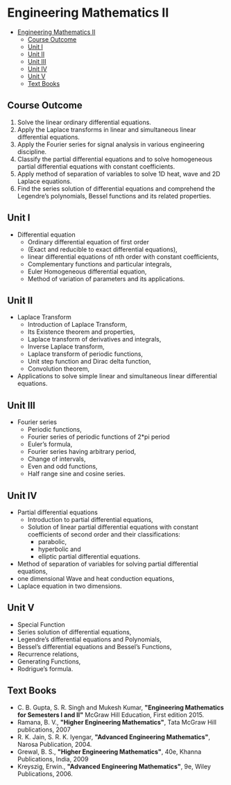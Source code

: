 # Engineering Mathematics II

- [Engineering Mathematics II](#engineering-mathematics-ii)
  - [Course Outcome](#course-outcome)
  - [Unit I](#unit-i)
  - [Unit II](#unit-ii)
  - [Unit III](#unit-iii)
  - [Unit IV](#unit-iv)
  - [Unit V](#unit-v)
  - [Text Books](#text-books)

## Course Outcome

1. Solve the linear ordinary differential equations.
2. Apply the Laplace transforms in linear and simultaneous linear
   differential equations.
3. Apply the Fourier series for signal analysis in various engineering discipline.
4. Classify the partial differential equations and to solve homogeneous 
   partial differential equations with constant coefficients.
5. Apply method of separation of variables to solve 1D heat, wave and 2D Laplace equations.
6. Find the series solution of differential equations and comprehend the 
   Legendre’s polynomials, Bessel functions and its related properties.

## Unit I

- Differential equation
  - Ordinary differential equation of first order 
  - (Exact and reducible to exact differential equations), 
  - linear differential equations of nth order with constant coefficients,
  - Complementary functions and particular integrals, 
  - Euler Homogeneous differential equation, 
  - Method of variation of parameters and its applications.

## Unit II

- Laplace Transform
  - Introduction of Laplace Transform, 
  - Its Existence theorem and properties, 
  - Laplace transform of derivatives and integrals, 
  - Inverse Laplace transform, 
  - Laplace transform of periodic functions, 
  - Unit step function and Dirac delta function, 
  - Convolution theorem, 
- Applications to solve simple linear and simultaneous linear differential equations.

## Unit III

- Fourier series
  - Periodic functions, 
  - Fourier series of periodic functions of 2*pi period
  - Euler’s formula, 
  - Fourier series having arbitrary period, 
  - Change of intervals, 
  - Even and odd functions, 
  - Half range sine and cosine series.

## Unit IV

- Partial differential equations
  - Introduction to partial differential equations, 
  - Solution of linear partial differential equations with constant 
    coefficients of second order and their classifications: 
    - parabolic, 
    - hyperbolic and 
    - elliptic partial differential equations.
- Method of separation of variables for solving partial differential equations, 
- one dimensional Wave and heat conduction equations, 
- Laplace equation in two dimensions.

## Unit V

- Special Function 
- Series solution of differential equations, 
- Legendre’s differential equations and Polynomials,
- Bessel’s differential equations and Bessel’s Functions, 
- Recurrence relations, 
- Generating Functions, 
- Rodrigue’s formula.

## Text Books

- C. B. Gupta, S. R. Singh and Mukesh Kumar, 
  **"Engineering Mathematics for Semesters I and II"**
  McGraw Hill Education, First edition 2015.
- Ramana, B. V.,
  **"Higher Engineering Mathematics"**,
  Tata McGraw Hill publications, 2007
- R. K. Jain, S. R. K. Iyengar, 
  **"Advanced Engineering Mathematics"**,
  Narosa Publication, 2004.
- Grewal, B. S., 
  **"Higher Engineering Mathematics"**,
  40e, Khanna Publications, India, 2009 
- Kreyszig, Erwin., 
  **"Advanced Engineering Mathematics"**,
  9e, Wiley Publications, 2006.
